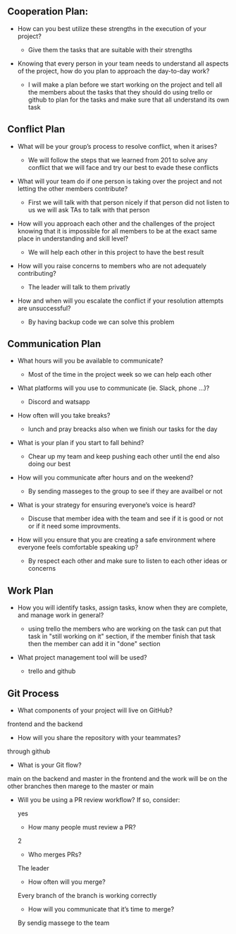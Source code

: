 ## Cooperation Plan:

* How can you best utilize these strengths in the execution of your project?

  * Give them the tasks that are suitable with their strengths

* Knowing that every person in your team needs to understand all aspects of the project, how do you plan to approach the day-to-day work?

  * I will make a plan before we start working on the project and tell all the members about the tasks that they should do using trello or github to plan for the tasks and make sure that all understand its own task

## Conflict Plan

* What will be your group’s process to resolve conflict, when it arises?

  * We will follow the steps that we learned from 201 to solve any conflict that we will face and try our best to evade these conflicts

* What will your team do if one person is taking over the project and not letting the other members contribute?

  * First we will talk with that person nicely if that person did not listen to us we will ask TAs to talk with that person

* How will you approach each other and the challenges of the project knowing that it is impossible for all members to be at the exact same place in understanding and skill level?

  * We will help each other in this project to have the best result

* How will you raise concerns to members who are not adequately contributing?

  * The leader will talk to them privatly

* How and when will you escalate the conflict if your resolution attempts are unsuccessful?

  * By having backup code we can solve this problem

## Communication Plan

* What hours will you be available to communicate?

  * Most of the time in the project week so we can help each other

* What platforms will you use to communicate (ie. Slack, phone …)?

  * Discord and watsapp

* How often will you take breaks?

   * lunch and pray breacks also when we finish our tasks for the day 

* What is your plan if you start to fall behind?

  * Chear up my team and keep pushing each other until the end also doing our best

* How will you communicate after hours and on the weekend?

  * By sending masseges to the group to see if they are availbel or not 

* What is your strategy for ensuring everyone’s voice is heard?

  * Discuse that member idea with the team and see if it is good or not or if it need some improvments.

* How will you ensure that you are creating a safe environment where everyone feels comfortable speaking up?

  * By respect each other and make sure to listen to each other ideas or concerns

## Work Plan

* How you will identify tasks, assign tasks, know when they are complete, and manage work in general?

  * using trello the members who are working on the task can put that task in "still working on it" section, if the member finish that task then the member can add it in "done" section

* What project management tool will be used?

  * trello and github

## Git Process

* What components of your project will live on GitHub?

frontend and the backend

* How will you share the repository with your teammates?

through github

* What is your Git flow?

main on the backend and master in the frontend and the work will be on the other branches then marege to the master or main

* Will you be using a PR review workflow? If so, consider:
  
  yes
  
  * How many people must review a PR?
  
  2
  
  * Who merges PRs?
  
  The leader
  
  * How often will you merge?
  
  Every branch of the branch is working correctly
  
  * How will you communicate that it’s time to merge?

  By sendig massege to the team